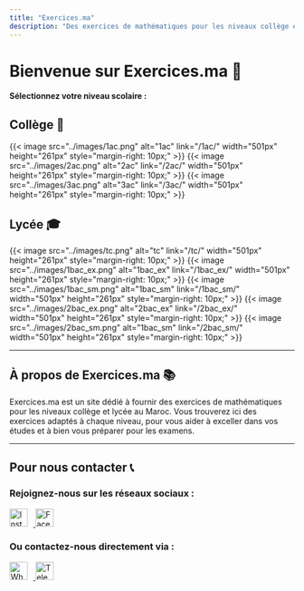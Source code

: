 ```yaml
---
title: "Exercices.ma"
description: "Des exercices de mathématiques pour les niveaux collège et lycée au Maroc."
---
```


# Bienvenue sur Exercices.ma 🎉

**Sélectionnez votre niveau scolaire :**

## Collège 🏫

  {{< image src="../images/1ac.png" alt="1ac" link="/1ac/" width="501px" height="261px" style="margin-right: 10px;" >}}
  {{< image src="../images/2ac.png" alt="2ac" link="/2ac/" width="501px" height="261px" style="margin-right: 10px;" >}}
  {{< image src="../images/3ac.png" alt="3ac" link="/3ac/" width="501px" height="261px" style="margin-right: 10px;" >}}
  
## Lycée 🎓
  {{< image src="../images/tc.png" alt="tc" link="/tc/" width="501px" height="261px" style="margin-right: 10px;" >}}
  {{< image src="../images/1bac_ex.png" alt="1bac_ex" link="/1bac_ex/" width="501px" height="261px" style="margin-right: 10px;" >}}
  {{< image src="../images/1bac_sm.png" alt="1bac_sm" link="/1bac_sm/" width="501px" height="261px" style="margin-right: 10px;" >}}
  {{< image src="../images/2bac_ex.png" alt="2bac_ex" link="/2bac_ex/" width="501px" height="261px" style="margin-right: 10px;" >}}
  {{< image src="../images/2bac_sm.png" alt="1bac_sm" link="/2bac_sm/" width="501px" height="261px" style="margin-right: 10px;" >}}

---

## À propos de Exercices.ma 📚

Exercices.ma est un site dédié à fournir des exercices de mathématiques pour les niveaux collège et lycée au Maroc. Vous trouverez ici des exercices adaptés à chaque niveau, pour vous aider à exceller dans vos études et à bien vous préparer pour les examens.

---

## Pour nous contacter 📞

### Rejoignez-nous sur les réseaux sociaux :

<div style="display: inline;">
  <a href="https://www.instagram.com/exercices.ma">
    <img src="https://cdn-icons-png.flaticon.com/64/2111/2111463.png" alt="Instagram Icon" width="32px" style="margin-right: 10px;">
  </a>
  <a href="https://www.facebook.com/exercicesma">
    <img src="https://cdn-icons-png.flaticon.com/64/733/733547.png" alt="Facebook Icon" width="32px">
  </a>
</div>

### Ou contactez-nous directement via :

<div style="display: inline;">
  <a href="https://wa.me/212600000000">
    <img src="https://cdn-icons-png.flaticon.com/64/733/733585.png" alt="WhatsApp Icon" width="32px" style="margin-right: 10px;">
  </a>
  <a href="https://t.me/exercicesma">
    <img src="https://cdn-icons-png.flaticon.com/64/2111/2111646.png" alt="Telegram Icon" width="32px">
  </a>
</div>
